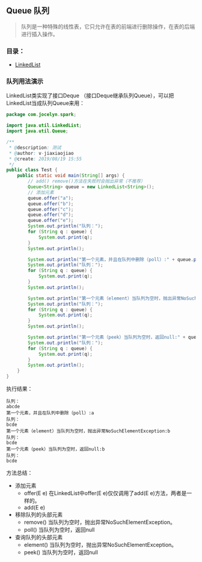 ## Queue 队列

> 队列是一种特殊的线性表，它只允许在表的前端进行删除操作，在表的后端进行插入操作。

### 目录：

- [LinkedList](../Collections/LinkedList.md)

### 队列用法演示

LinkedList类实现了接口Deque<E> （接口Deque<E>继承队列Queue<E>），可以把LinkedList当成队列Queue来用：

```Java
package com.jocelyn.spark;

import java.util.LinkedList;
import java.util.Queue;

/**
 * @description: 测试
 * @author: v-jiaxiaojiao
 * @create: 2019/08/19 15:55
 */
public class Test {
    public static void main(String[] args) {
        // add() remove()方法在失败时会抛出异常（不推荐）
        Queue<String> queue = new LinkedList<String>();
        // 添加元素
        queue.offer("a");
        queue.offer("b");
        queue.offer("c");
        queue.offer("d");
        queue.offer("e");
        System.out.println("队列：");
        for (String q : queue) {
            System.out.print(q);
        }
        System.out.println();

        System.out.println("第一个元素，并且在队列中删除（poll）:" + queue.poll());
        System.out.println("队列：");
        for (String q : queue) {
            System.out.print(q);
        }
        System.out.println();

        System.out.println("第一个元素（element）当队列为空时，抛出异常NoSuchElementException:" + queue.element());
        System.out.println("队列：");
        for (String q : queue) {
            System.out.print(q);
        }
        System.out.println();

        System.out.println("第一个元素（peek）当队列为空时，返回null:" + queue.peek());
        System.out.println("队列：");
        for (String q : queue) {
            System.out.print(q);
        }
        System.out.println();
    }
}

```

执行结果：
```text
队列：
abcde
第一个元素，并且在队列中删除（poll）:a
队列：
bcde
第一个元素（element）当队列为空时，抛出异常NoSuchElementException:b
队列：
bcde
第一个元素（peek）当队列为空时，返回null:b
队列：
bcde
```

方法总结：
- 添加元素
    - offer(E e)  在LinkedList中offer(E e)仅仅调用了add(E e)方法，两者是一样的。
    - add(E e) 
- 移除队列的头部元素
    - remove()  当队列为空时，抛出异常NoSuchElementException。
    - poll()  当队列为空时，返回null
- 查询队列的头部元素
    - element()  当队列为空时，抛出异常NoSuchElementException。
    - peek()  当队列为空时，返回null
